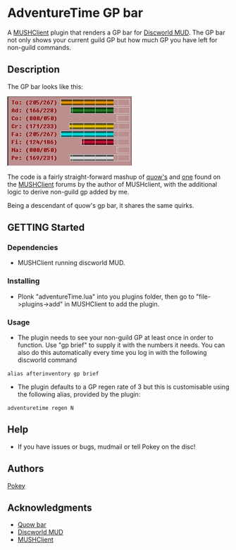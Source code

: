 # AdventureTime GP bar

A [MUSHClient](https://www.mushclient.com/) plugin that renders a GP bar for [Discworld MUD](http://discworld.starturtle.net/lpc/). The GP bar not only shows your current guild GP but how much GP you have left for non-guild commands.

## Description

The GP bar looks like this:

![GP Bar image](https://github.com/pokeymud/adventureTime/blob/main/adventuretime.PNG?raw=true)

The code is a fairly straight-forward mashup of [quow's](https://quow.co.uk) and [one](https://www.mushclient.com/forum/?id=9270) found on the [MUSHClient](https://www.mushclient.com/) forums by the author of MUSHclient, with the additional logic to derive non-guild gp added by me.

Being a descendant of quow's gp bar, it shares the same quirks.

## GETTING Started

### Dependencies

* MUSHClient running discworld MUD.

### Installing

* Plonk "adventureTime.lua" into you plugins folder, then go to "file->plugins->add" in MUSHClient to add the plugin.

### Usage

* The plugin needs to see your non-guild GP at least once in order to function. Use "gp brief" to supply it with the numbers it needs. You can also do this automatically every time you log in with the following discworld command
```
alias afterinventory gp brief
```
* The plugin defaults to a GP regen rate of 3 but this is customisable using the following alias, provided by the plugin:
```
adventuretime regen N
```

## Help

* If you have issues or bugs, mudmail or tell Pokey on the disc!

## Authors
[Pokey](https://dwwiki.mooo.com/wiki/User:Pokey)

## Acknowledgments
* [Quow bar](https://quow.co.uk)
* [Discworld MUD](http://discworld.starturtle.net/lpc/) 
* [MUSHClient](https://www.mushclient.com/)
